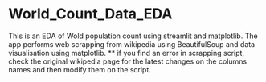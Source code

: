 # World_Count_Data_EDA
This is an EDA of Wold population count using streamlit and matplotlib.
The app performs web scrapping from wikipedia using BeautifulSoup and data visualisation using matplotlib.
** if you find an error in scrapping script, check the original wikipedia page for the latest changes on the columns names and then modify them on the script.
